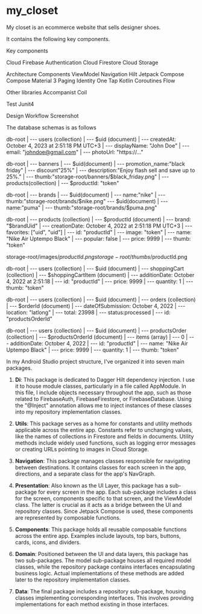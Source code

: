 # my_closet
My closet is an ecommerce website that sells designer shoes.

It contains the following key components.

Key components

Cloud
Firebase Authentication
Cloud Firestore
Cloud Storage


Architecture Components
ViewModel
Navigation
Hilt
Jetpack Compose
Compose Material 3
Paging
Identity One Tap
Kotlin Coroutines
Flow

Other libraries
Accompanist
Coil

Test
Junit4



Design Workflow
Screenshot


The database schemas is as follows

db-root 
    |
        --- users (collection)
            |
            --- $uid (document)
                |
                --- createdAt: October 4, 2023 at 2:51:18 PM UTC+3
                |
                --- displayName: "John Doe"
                |
                --- email: "johndoe@gmail.com"
                |
                --- photoUrl: "https://..."

db-root
    |
    --- banners
        |
        --- $uid(document)
            |   
            --- promotion_name:"black friday"
            |
            --- discount"25%"
            |
            --- description:"Enjoy flash sell and save up to 25%."
            |
            --- thumb:"storage-root/banners/$black_friday.png"
            |
            --- products(collection)
                |
                --- $productId: "token"

db-root
    |
    --- brands
        |
        --- $uid(document)
            |
            --- name:"nike"
            |
            --- thumb:"storage-root/brands/$nike.png"
        --- $uid(document)
            |
            --- name:"puma"
            |
            --- thumb:"storage-root/brands/$puma.png"


db-root
    |
    --- products (collection)
        |
        --- $productId (document)
            |
            --- brand: "$brandUid"
            |
            --- creationDate: October 4, 2022 at 2:51:18 PM UTC+3
            |
            --- favorites: ["uid", "uid"]
            |
            --- id: "productId"
            |
            --- image: "token"
            |
            --- name: "Nike Air Uptempo Black"
            |
            --- popular: false
            |
            --- price: 9999
            |
            --- thumb: "token"


storage-root/images/$productId.png
storage-root/thumbs/$productId.png


db-root
    |
    --- users (collection)
        |
        --- $uid (document)
            |
            --- shoppingCart (collection)
                |
                --- $shoppingCartItem (document)
                |
                --- additionDate: October 4, 2022 at 2:51:18
                |
                --- id: "productId"
                |
                --- price: 9999
                |
                --- quantity: 1
                |
                --- thumb: "token"

db-root
    |
    --- users (collection)
        |
        --- $uid (document)
            |
            --- orders (collection)
                |
                --- $orderId (document)
                |
                --- dateOfSubmission: October 4, 2022
                |
                --- location: "latlong"
                |
                --- total: 23998
                |
                --- status:processed
                |
                --- id: "productsOrderId"

db-root
    |
    --- users (collection)
        |
        --- $uid (document)
            |
            --- productsOrder (collection)
                |
                --- $productsOrderId (document)
                    |
                    --- items (array)
                        |
                        --- 0
                            |
                            --- additionDate: October 4, 2022
                            |
                            --- id: "productId"
                            |
                            --- name: "Nike Air Uptempo Black"
                            |
                            --- price: 9999
                            |
                            --- quantity: 1
                            |
                            --- thumb: "token"



In my Android Studio project structure, I've organized it into seven main packages.

1. **Di**: This package is dedicated to Dagger Hilt dependency injection. I use it to house module classes, particularly in a file called AppModule. In this file, I include objects necessary throughout the app, such as those related to FirebaseAuth, FirebaseFirestore, or FirebaseDatabase. Using the "@Inject" annotation allows me to inject instances of these classes into my repository implementation classes.

2. **Utils**: This package serves as a home for constants and utility methods applicable across the entire app. Constants refer to unchanging values, like the names of collections in Firestore and fields in documents. Utility methods include widely used functions, such as logging error messages or creating URLs pointing to images in Cloud Storage.

3. **Navigation**: This package manages classes responsible for navigating between destinations. It contains classes for each screen in the app, directions, and a separate class for the app's NavGraph.

4. **Presentation**: Also known as the UI Layer, this package has a sub-package for every screen in the app. Each sub-package includes a class for the screen, components specific to that screen, and the ViewModel class. The latter is crucial as it acts as a bridge between the UI and repository classes. Since Jetpack Compose is used, these components are represented by composable functions.

5. **Components**: This package holds all reusable composable functions across the entire app. Examples include layouts, top bars, buttons, cards, icons, and dividers.

6. **Domain**: Positioned between the UI and data layers, this package has two sub-packages. The model sub-package houses all required model classes, while the repository package contains interfaces encapsulating business logic. Actual implementations of these methods are added later to the repository implementation classes.

7. **Data**: The final package includes a repository sub-package, housing classes implementing corresponding interfaces. This involves providing implementations for each method existing in those interfaces.




